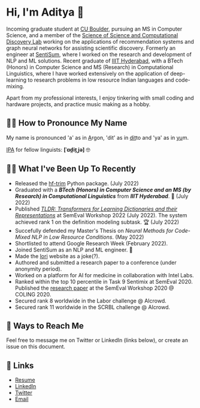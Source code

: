 # Hi, I'm Aditya 👋

Incoming graduate student at [CU Boulder](https://www.colorado.edu), pursuing an MS in Computer Science, and a member of the [Science of Science and Computational Discovery Lab](https://scienceofscience.org/) working on the applications of recommendation systems and graph neural networks for assisting scientific discovery. Formerly an engineer at [SentiSum](https://www.sentisum.com/), where I worked on the research and development of NLP and ML solutions. Recent graduate of [IIIT Hyderabad](https://iiit.ac.in), with a BTech (Honors) in Computer Science and MS (Research) in Computational Linguistics, where I have worked extensively on the application of deep-learning to research problems in low resource Indian languages and code-mixing.

Apart from my professional interests, I enjoy tinkering with small coding and hardware projects, and practice music making as a hobby.

## 💁‍♂️ How to Pronounce My Name

My name is pronounced 'a' as in <ins>A</ins>rgon, 'dit' as in <ins>dit</ins>to and 'ya' as in <ins>yu</ins>m. 

[IPA](https://en.wikipedia.org/wiki/International_Phonetic_Alphabet) for fellow linguists: __\[ˈɑd̪it̪ˌjə\]__ 🤓

## 👨‍💻 What I've Been Up To Recently

- Released the [hf-trim](https://github.com/IamAdiSri/hf-trim) Python package. (July 2022)
- Graduated with a _**BTech (Honors) in Computer Science and an MS (by Research) in Computational Linguistics**_ from _**IIIT Hyderabad**_. 🎉 (July 2022)
- Published _[TLDR: Transformers for Learning Dictionaries and their Representations](https://aclanthology.org/2022.semeval-1.6/)_ at SemEval Workshop 2022 (July 2022). The system achieved rank 1 on the definition modeling subtask. 🏆 (July 2022)
- Succefully defended my Master's Thesis on _Neural Methods for Code-Mixed NLP in Low Resource Conditions_. (May 2022)
- Shortlisted to attend Google Research Week (February 2022).
- Joined SentiSum as an NLP and ML engineer. 💼
- Made the [lori](https://iamadisri.github.io/lori/) website as a joke(?).
- Authored and submitted a research paper to a conference (under anonymity period).
- Worked on a platform for AI for medicine in collaboration with Intel Labs.
- Ranked within the top 10 percentile in Task 9 Sentimix at SemEval 2020. Published the [research paper](https://arxiv.org/abs/2007.12076) at the SemEval Workshop 2020 @ COLING 2020.
- Secured rank 8 worldwide in the Labor challenge @ AIcrowd.
- Secured rank 11 worldwide in the SCRBL challenge @ AIcrowd.

## 💬 Ways to Reach Me

Feel free to message me on Twitter or LinkedIn (links below), or create an issue on this document.

## 🔗 Links

<!-- - [CV](https://github.com/IamAdiSri/IamAdiSri/blob/main/assets/CV.pdf) -->
- [Resume](https://github.com/IamAdiSri/IamAdiSri/blob/main/assets/Resume.pdf)<br>
- [LinkedIn](https://www.linkedin.com/in/aditya-srivastava-12810a108/)<br>
- [Twitter](https://www.twitter.com/IamAdiSri)
- [Email](mailto:aditya.srivastava@research.iiit.ac.in)

<!--
**IamAdiSri/IamAdiSri** is a ✨ _special_ ✨ repository because its `README.md` (this file) appears on your GitHub profile.

Here are some ideas to get you started:

- 🔭 I’m currently working on ...
- 🌱 I’m currently learning ...
- 👯 I’m looking to collaborate on ...
- 🤔 I’m looking for help with ...
- 💬 Ask me about ...
- 📫 How to reach me: ...
- 😄 Pronouns: ...
- ⚡ Fun fact: ...
-->
